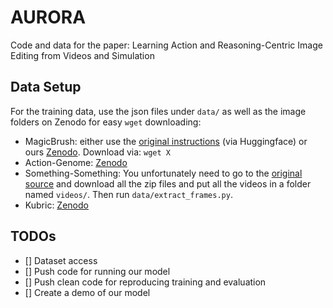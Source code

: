 # AURORA
Code and data for the paper: Learning Action and Reasoning-Centric Image Editing from Videos and Simulation

## Data Setup

For the training data, use the json files under `data/` as well as the image folders on Zenodo for easy `wget` downloading:

- MagicBrush: either use the [original instructions](Link) (via Huggingface) or ours [Zenodo](URL). Download via: `wget X`
- Action-Genome: [Zenodo](Link)
- Something-Something: You unfortunately need to go to the [original source](https://developer.qualcomm.com/software/ai-datasets/something-something) and download all the zip files and put all the videos in a folder named `videos/`. Then run `data/extract_frames.py`.
- Kubric: [Zenodo](Link)

## TODOs
- [] Dataset access
- [] Push code for running our model
- [] Push clean code for reproducing training and evaluation
- [] Create a demo of our model

